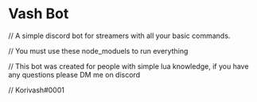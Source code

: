 # Vash Bot
// A simple discord bot for streamers with all your basic commands.

// You must use these node_moduels to run everything


// This bot was created for people with simple lua knowledge, if you have any questions
please DM me on discord

// Korivash#0001
